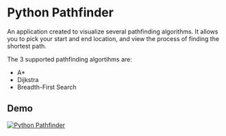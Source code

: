 # Python Pathfinder

An application created to visualize several pathfinding algorithms. It allows you to pick your start and end location, and view the process of finding the shortest path.

The 3 supported pathfinding algortihms are:

- A\*
- Dijkstra
- Breadth-First Search

## Demo

[![Python Pathfinder](https://img.youtube.com/vi/GKTktvLNuj4/0.jpg)](https://youtu.be/GKTktvLNuj4)
